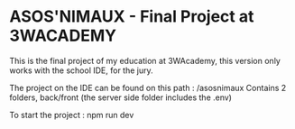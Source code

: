# ASOS'NIMAUX - Final Project at 3WACADEMY

This is the final project of my education at 3WAcademy, this version only works with the school IDE, for the jury.

The project on the IDE can be found on this path : /asosnimaux
Contains 2 folders, back/front (the server side folder includes the .env)

To start the project : npm run dev